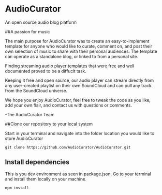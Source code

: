 # AudioCurator
An open source audio blog platform

##A passion for music

The main purpose for AudioCurator was to create an easy-to-implement template for anyone who would like to curate, comment on, and post their own selection of music to share with their personal audiences. The template can operate as a standalone blog, or linked to from a personal site. 

Finding streaming audio player templates that were free and well documented proved to be a diffuclt task. 

Keeping it free and open source, our audio player can stream directly from any user-created playlist on their own SoundCloud and can pull any track from the SoundCloud universe. 

We hope you enjoy AudioCurator, feel free to tweak the code as you like, add your own flair, and contact us with questions or comments. 

-The AudioCurator Team

 ##Clone our repository to your local system

 Start in your terminal and navigate into the folder location you would like to store AudioCurator 
 
  `git clone https://github.com/AudioCurator/AudioCurator.git`
  
  
## Install dependencies 
  This is you dev environment as seen in package.json. Go to your terminal and install them locally on your machine. 
  
 `npm install ` 
 

 
